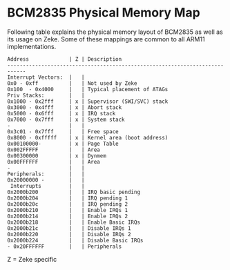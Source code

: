 BCM2835 Physical Memory Map
===========================

Following table explains the physical memory layout of BCM2835 as well as its
usage on Zeke. Some of these mappings are common to all ARM11 implementations.

    Address             | Z | Description
    ----------------------------------------------------------------------------
    Interrupt Vectors:  |   |
    0x0 - 0xff          |   | Not used by Zeke
    0x100  - 0x4000     |   | Typical placement of ATAGs
    Priv Stacks:        |   |
    0x1000 - 0x2fff     | x | Supervisor (SWI/SVC) stack
    0x3000 - 0x4fff     | x | Abort stack
    0x5000 - 0x6fff     | x | IRQ stack
    0x7000 - 0x7fff     | x | System stack
    -                   |   |
    0x3c01 - 0x7fff     |   | Free space
    0x8000 - 0xfffff    | x | Kernel area (boot address)
    0x00100000-         | x | Page Table
    0x002FFFFF          |   | Area
    0x00300000          | x | Dynmem
    0x00FFFFFF          |   | Area
    -                   |   |
    Peripherals:        |   |
    0x20000000 -        |   |
     Interrupts         |   |
    0x2000b200          |   | IRQ basic pending
    0x2000b204          |   | IRQ pending 1
    0x2000b20c          |   | IRQ pending 2
    0x2000b210          |   | Enable IRQs 1
    0x2000b214          |   | Enable IRQs 2
    0x2000b218          |   | Enable Basic IRQs
    0x2000b21c          |   | Disable IRQs 1
    0x2000b220          |   | Disable IRQs 2
    0x2000b224          |   | Disable Basic IRQs
    - 0x20FFFFFF        |   | Peripherals

Z = Zeke specific
